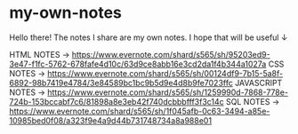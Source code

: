 # my-own-notes
 Hello there! The notes I share are my own notes. I hope that will be useful ↓

HTML NOTES        →     https://www.evernote.com/shard/s565/sh/95203ed9-3e47-f1fc-5762-678fafe4d10c/63d9ce8abb16e3cd2da1f4b344a1027a
CSS NOTES         →     https://www.evernote.com/shard/s565/sh/00124df9-7b15-5a8f-6892-98b7419e4784/3e84589bc1bc9b5d9e4d8b9fe7023ffc
JAVASCRIPT NOTES  →     https://www.evernote.com/shard/s565/sh/1259990d-7868-778e-724b-153bccabf7c6/81898a8e3eb42f740dcbbbfff3f3c14c
SQL NOTES         →     https://www.evernote.com/shard/s565/sh/1f045afb-0c63-3494-a85e-10985bed0f08/a323f9e4a9d44b731748734a8a988e01

